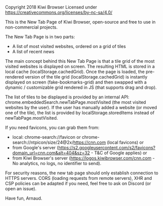 Copyright 2018 Kiwi Browser
Licensed under https://creativecommons.org/licenses/by-nc-sa/4.0/

This is the New Tab Page of Kiwi Browser, open-source and free to use in non-commercial projects.

The New Tab Page is in two parts:
 - A list of most visited websites, ordered on a grid of tiles
 - A list of recent news

The main concept behind this New Tab Page is that a tile grid of the most visited websites is displayed on screen.
The resulting HTML is stored in a local cache (localStorage.cachedGrid).
Once the page is loaded, the pre-rendered version of the tile grid (localStorage.cachedGrid) is instantly displayed on screen (fake-bookmarks-grid) and then swapped with a dynamic / customizable grid rendered in JS (that supports drag and drop).

The list of tiles to be displayed is provided by an internal API: chrome.embeddedSearch.newTabPage.mostVisited (the most visited websites by the user).
If the user has manually added a website (or moved one of the tile), the list is provided by localStorage.storedItems instead of newTabPage.mostVisited.

If you need favicons, you can grab them from:
 - local: chrome-search://favicon or chrome-search://ntpicon/size/24@2x/https://cnn.com (local favicons)
or
 - from Google's server (https://s2.googleusercontent.com/s2/favicons?domain_url=cnn.com&alt=404&sz=32 - T&C of Google applies)
or
 - from Kiwi Browser's server (https://logos.kiwibrowser.com/cnn.com - No analytics, no logs, no identifier to send).

For security reasons, the new tab page should only establish connection to HTTPS servers.
CORS (loading requests from remote servers), XHR and CSP policies can be adapted if you need, feel free to ask on Discord (or open an issue).

Have fun,
Arnaud.
